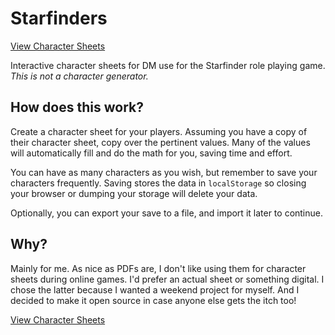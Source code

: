 # Starfinders

<a href="index.html">View Character Sheets</a>

Interactive character sheets for DM use for the Starfinder role playing game. _This is not a character generator._

## How does this work?

Create a character sheet for your players. Assuming you have a copy of their character sheet, copy over the pertinent values. Many of the values will automatically fill and do the math for you, saving time and effort.

You can have as many characters as you wish, but remember to save your characters frequently. Saving stores the data in `localStorage` so closing your browser or dumping your storage will delete your data.

Optionally, you can export your save to a file, and import it later to continue.

## Why?

Mainly for me. As nice as PDFs are, I don't like using them for character sheets during online games. I'd prefer an actual sheet or something digital. I chose the latter because I wanted a weekend project for myself. And I decided to make it open source in case anyone else gets the itch too!

<a href="index.html">View Character Sheets</a>